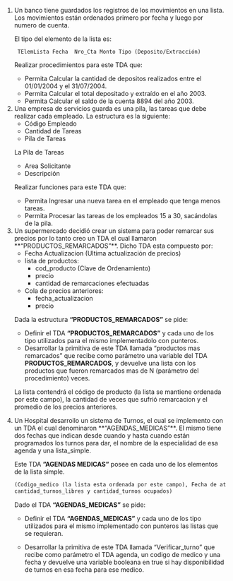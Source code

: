 <ol>
<li> Un banco tiene guardados los registros de los movimientos en una lista.   Los movimientos están ordenados primero por fecha y luego por numero de cuenta.

El tipo del elemento de la lista es:

```
 TElemLista Fecha  Nro_Cta Monto Tipo (Deposito/Extracción)
```

Realizar procedimientos para este TDA que:  

*  Permita Calcular la cantidad de depositos realizados entre el 01/01/2004 y el 31/07/2004.
*  Permita Calcular el total depositado y extraído en el año 2003.
*  Permita Calcular el saldo de la cuenta 8894 del año 2003.  

</li>

<li> Una empresa de servicios guarda es una pila, las tareas que debe realizar cada empleado.
La estructura es la siguiente:

  - Código Empleado
  - Cantidad de Tareas
  - Pila de Tareas

 La Pila de Tareas  

  * Area Solicitante
  * Descripción

Realizar funciones para este TDA que:
  - Permita Ingresar una nueva tarea en el empleado que tenga menos tareas.
  - Permita Procesar las tareas de los empleados 15 a 30, sacándolas de la pila.

</li>

<li>Un supermercado decidió crear un sistema para poder remarcar sus precios por lo tanto creo un TDA el cual llamaron **“PRODUCTOS_REMARCADOS”**. Dicho TDA esta compuesto por:

* Fecha Actualizacion (Ultima actualización de precios)
* lista de productos:
    * cod_producto (Clave de Ordenamiento)
    * precio
    * cantidad de remarcaciones efectuadas
* Cola de precios anteriores:
     * fecha_actualizacion
     * precio

Dada la estructura **“PRODUCTOS_REMARCADOS”** se pide:

*  Definir el TDA **“PRODUCTOS_REMARCADOS”** y cada uno de los tipo utilizados para el
mismo implementadolo con punteros.
*  Desarrollar la primitiva de este TDA llamada “productos mas remarcados” que recibe
como parámetro una variable del TDA **PRODUCTOS_REMARCADOS**, y devuelve una
lista con los productos que fueron remarcados mas de N (parámetro del procedimiento)
veces.

La lista contendrá el código de producto (la lista se mantiene ordenada por este
campo), la cantidad de veces que sufrió remarcacion y el promedio de los precios
anteriores.   

</li>

<li>Un Hospital desarrollo un sistema de Turnos, el cual se implemento con un TDA el cual
denominaron **“AGENDAS_MEDICAS”**. El mismo tiene dos fechas que indican desde cuando y
hasta cuando están programados los turnos para dar, el nombre de la especialidad de esa agenda y una lista_simple.

Este TDA **”AGENDAS MEDICAS”** posee en cada uno de los elementos de la lista simple.

```python
(Codigo_medico (la lista esta ordenada por este campo), Fecha de atención,
cantidad_turnos_libres y cantidad_turnos ocupados)
```

Dado el TDA **“AGENDAS_MEDICAS”** se pide:

- Definir el TDA **“AGENDAS_MEDICAS”** y cada uno de los tipo utilizados para el mismo
implementado con punteros las listas que se requieran.

-  Desarrollar la primitiva de este TDA llamada “Verificar_turno” que recibe como
parámetro el TDA agenda, un codigo de medico y una fecha y devuelve una variable
booleana en true si hay disponibilidad de turnos en esa fecha para ese medico.

</li>
</ol>
